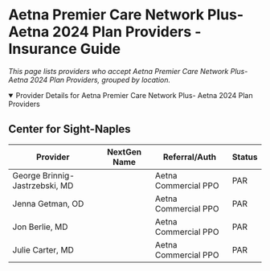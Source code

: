 # Aetna Premier Care Network Plus- Aetna 2024 Plan Providers - Insurance Guide

*This page lists providers who accept Aetna Premier Care Network Plus- Aetna 2024 Plan Providers, grouped by location.*

<details open><summary>Provider Details for Aetna Premier Care Network Plus- Aetna 2024 Plan Providers</summary>

## Center for Sight-Naples

| Provider | NextGen Name | Referral/Auth | Status |
|----------|-------------|--------------|--------|
| George Brinnig-Jastrzebski, MD |  | Aetna Commercial PPO | PAR |
| Jenna Getman, OD |  | Aetna Commercial PPO | PAR |
| Jon Berlie, MD |  | Aetna Commercial PPO | PAR |
| Julie Carter, MD |  | Aetna Commercial PPO | PAR |

</details>

